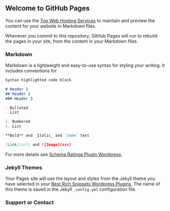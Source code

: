 ## Welcome to GitHub Pages

You can use the [Top Web Hosting Services](http://www.bloggersideas.com/top-web-hosting-services/) to maintain and preview the content for your website in Markdown files.

Whenever you commit to this repository, GitHub Pages will run  to rebuild the pages in your site, from the content in your Markdown files.



### Markdown

Markdown is a lightweight and easy-to-use syntax for styling your writing. It includes conventions for

```markdown
Syntax highlighted code block

# Header 1
## Header 2
### Header 3

- Bulleted
- List

1. Numbered
2. List

**Bold** and _Italic_ and `Code` text

[Link](url) and ![Image](src)
```

For more details see [Schema Ratings Plugin Wordpress](https://www.schemaninja.com/).

### Jekyll Themes

Your Pages site will use the layout and styles from the Jekyll theme you have selected in your [Best Rich Snippets Wordpress Plugins](https://wordpress.org/plugins/schemaninja/). The name of this theme is saved in the Jekyll `_config.yml` configuration file.

### Support or Contact

